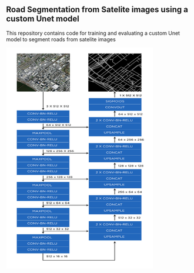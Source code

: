 ## Road Segmentation from Satelite images using a custom Unet model

This repository contains code for training and evaluating a custom Unet model to segment roads from satelite images

<img src="resources/unet.png" width="400" height="600" align="center"/>



